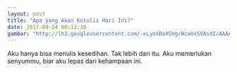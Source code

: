 ```yaml
---
layout: post
title: "Apa yang Akan Kutulis Hari Ini?"
date: 2017-09-24 00:13:18
gambar: "http://lh3.googleusercontent.com/-eLymXDaXShg/WcaHxSVAsdI/AAAAAAAAAEs/WkUeucDLPp4X6o5cH7-0A1d18rXP6jnCgCLcBGAs/h120/cafc8a52e2c4853a325e4bc2d6ecfdda.jpg"
---
```


Aku hanya bisa menulis kesedihan. Tak lebih dari itu. Aku memerlukan senyummu, biar aku lepas dari kehampaan ini.
